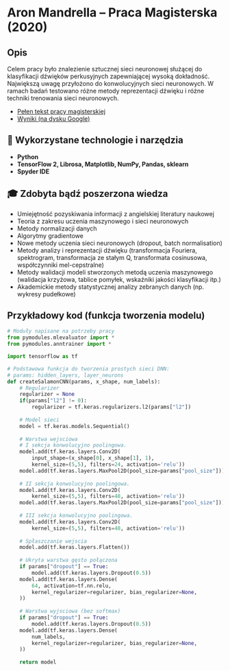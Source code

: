 # Aron Mandrella – Praca Magisterska (2020)
## Opis
Celem pracy było znalezienie sztucznej sieci neuronowej służącej do klasyfikacji dźwięków perkusyjnych zapewniającej wysoką dokładność. Największą uwagę przyłożono do konwolucyjnych sieci neuronowych. W ramach badań testowano różne metody reprezentacji dźwięku i różne techniki trenowania sieci neuronowych.
* [Pełen tekst pracy magisterskiej](https://github.com/am-portfolio/Praca-Magisterska/blob/main/AMandrella%20-%20Praca%20Magisterska.pdf)
* [Wyniki (na dysku Google)](https://drive.google.com/drive/folders/1CWwUyckJevgqcemdiRQTdpQhYnwwuz_g?usp=sharing)
## 🧰 Wykorzystane technologie i narzędzia
* **Python**
* **TensorFlow 2, Librosa, Matplotlib, NumPy, Pandas, sklearn**
* **Spyder IDE**
## 🎓 Zdobyta bądź poszerzona wiedza
* Umiejętność pozyskiwania informacji z angielskiej literatury naukowej
* Teoria z zakresu uczenia maszynowego i sieci neuronowych
* Metody normalizacji danych
* Algorytmy gradientowe
* Nowe metody uczenia sieci neuronowych (dropout, batch normalisation) 
* Metody analizy i reprezentacji dźwięku (transformacja Fouriera, spektrogram, transformacja ze stałym Q, transformata cosinusowa, współczynniki mel-cepstralne)
* Metody walidacji modeli stworzonych metodą uczenia maszynowego (walidacja krzyżowa, tablice pomyłek, wskaźniki jakości klasyfikacji itp.)
* Akademickie metody statystycznej analizy zebranych danych (np. wykresy pudełkowe)

## Przykładowy kod (funkcja tworzenia modelu)
```python
# Moduły napisane na potrzeby pracy
from pymodules.mlevaluator import *
from pymodules.anntrainer import *

import tensorflow as tf

# Podstawowa funkcja do tworzenia prostych sieci DNN:
# params: hidden_layers, layer_neurons
def createSalamonCNN(params, x_shape, num_labels):
    # Regularizer
    regularizer = None
    if(params["l2"] != 0):
        regularizer = tf.keras.regularizers.l2(params["l2"])
        
    # Model sieci
    model = tf.keras.models.Sequential()
    
    # Warstwa wejsciowa
    # I sekcja konwolucyjno poolingowa.
    model.add(tf.keras.layers.Conv2D(
        input_shape=(x_shape[0], x_shape[1], 1),
        kernel_size=(5,5), filters=24, activation='relu'))
    model.add(tf.keras.layers.MaxPool2D(pool_size=params["pool_size"]))
    
    # II sekcja konwolucyjno poolingowa.
    model.add(tf.keras.layers.Conv2D(
        kernel_size=(5,5), filters=48, activation='relu'))
    model.add(tf.keras.layers.MaxPool2D(pool_size=params["pool_size"]))
    
    # III sekcja konwolucyjno poolingowa.
    model.add(tf.keras.layers.Conv2D(
        kernel_size=(5,5), filters=48, activation='relu'))
    
    # Spłaszczanie wejscia
    model.add(tf.keras.layers.Flatten())
    
    # Ukryta warstwa gęsto połączona
    if params["dropout"] == True:
        model.add(tf.keras.layers.Dropout(0.5))
    model.add(tf.keras.layers.Dense(
        64, activation=tf.nn.relu,
        kernel_regularizer=regularizer, bias_regularizer=None,
    )) 
        
    # Warstwa wyjsciowa (bez softmax)
    if params["dropout"] == True:
        model.add(tf.keras.layers.Dropout(0.5))
    model.add(tf.keras.layers.Dense(
        num_labels,
        kernel_regularizer=regularizer, bias_regularizer=None,
    ))
    
    return model
```
